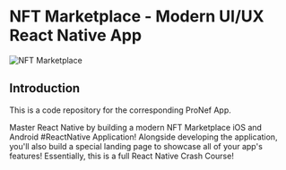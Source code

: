 # NFT Marketplace - Modern UI/UX React Native App
![NFT Marketplace](https://i.ibb.co/X5kYdvB/image.png)

## Introduction
This is a code repository for the corresponding ProNef App.

Master React Native by building a modern NFT Marketplace iOS and Android #ReactNative Application! Alongside developing the application, you'll also build a special landing page to showcase all of your app's features! Essentially, this is a full React Native Crash Course!
